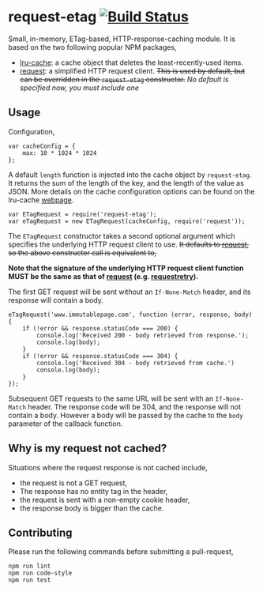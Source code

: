 request-etag [![Build Status](https://travis-ci.org/Belema/request-etag.svg?branch=master)](https://travis-ci.org/Belema/request-etag)
===========

Small, in-memory, ETag-based, HTTP-response-caching module. It is based on the two following popular NPM packages,

- [lru-cache](https://www.npmjs.com/package/lru-cache): a cache object that deletes the least-recently-used items.
- [request](https://www.npmjs.com/package/request): a simplified HTTP request client. ~~This is used by default, but can be overridden in the `request-etag` constructor.~~ _No default is specified now, you must include one_


Usage
-----
Configuration,

	var cacheConfig = {
		max: 10 * 1024 * 1024
	};

A default `length` function is injected into the cache object by `request-etag`. It returns the sum of the length of the key, and the length of the value as JSON.
More details on the cache configuration options can be found on the lru-cache [webpage](https://www.npmjs.com/package/lru-cache).

	var ETagRequest = require('request-etag');
	var eTagRequest = new ETagRequest(cacheConfig, require('request'));

The `ETagRequest` constructor takes a second optional argument which specifies the underlying HTTP request client to use. ~~It defaults to [request](https://www.npmjs.com/package/request), so the above constructor call is equivalent to,~~

**Note that the signature of the underlying HTTP request client function MUST be the same as that of [request](https://www.npmjs.com/package/request) (e.g. [requestretry](https://www.npmjs.com/package/requestretry)).**

The first GET request will be sent without an `If-None-Match` header, and its response will contain a body.

	eTagRequest('www.immutablepage.com', function (error, response, body) {
		if (!error && response.statusCode === 200) {
			console.log('Received 200 - body retrieved from response.');
			console.log(body);
		}
		if (!error && response.statusCode === 304) {
			console.log('Received 304 - body retrieved from cache.')
			console.log(body);
		}
	});

Subsequent GET requests to the same URL will be sent with an `If-None-Match` header. The response code will be 304, and the response will not contain a body. However a body will be passed by the cache to the `body` parameter of the callback function.


Why is my request not cached?
----------------------------
Situations where the request response is not cached include,

- the request is not a GET request,
- The response has no entity tag in the header,
- the request is sent with a non-empty cookie header,
- the response body is bigger than the cache.


Contributing
-------------
Please run the following commands before submitting a pull-request,

	npm run lint
	npm run code-style
	npm run test
